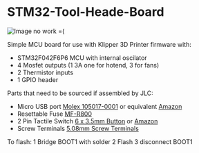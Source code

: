 # STM32-Tool-Heade-Board

![Image no work =(](Images/STM32_Klipper_Expander.png?raw=true)


Simple MCU board for use with Klipper 3D Printer firmware with:
 - STM32F042F6P6 MCU with internal oscilator
 - 4 Mosfet outputs (1 3A one for hotend, 3 for fans)
 - 2 Thermistor inputs
 - 1 GPIO header
 
 
 Parts that need to be sourced if assembled by JLC:
  - Micro USB port [Molex 105017-0001](https://www.digikey.com/product-detail/en/molex/1050170001/WM1399CT-ND/2350885) or equivalent [Amazon](https://www.amazon.com/gp/product/B01IQ8VN94)
  - Resettable Fuse [MF-R800](https://www.digikey.com/en/products/detail/bourns-inc/MF-R800/259980)
  - 2 Pin Tactile Switch [6 x 3.5mm Button](https://www.digikey.com/product-detail/en/c-k/PTS636-SP43-LFS/CKN12304-ND/10071717) or [Amazon](https://www.amazon.com/flashtree-3x6x4-3H-Momentary-Tactile-Button/dp/B083R566PK/ref=sr_1_13)
  - Screw Terminals [5.08mm Screw Terminals](https://www.digikey.com/product-detail/en/on-shore-technology-inc/OSTTA024163/ED2580-ND/614529)

To flash:
  1 Bridge BOOT1 with solder
  2 Flash
  3 disconnect BOOT1
